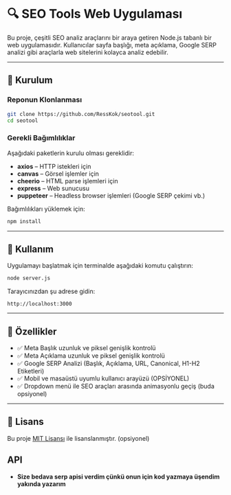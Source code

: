 # 🔍 SEO Tools Web Uygulaması

Bu proje, çeşitli SEO analiz araçlarını bir araya getiren Node.js tabanlı bir web uygulamasıdır. Kullanıcılar sayfa başlığı, meta açıklama, Google SERP analizi gibi araçlarla web sitelerini kolayca analiz edebilir.

---

## 🚀 Kurulum

### Reponun Klonlanması

```bash
git clone https://github.com/RessKok/seotool.git
cd seotool
```

### Gerekli Bağımlılıklar

Aşağıdaki paketlerin kurulu olması gereklidir:

- **axios** – HTTP istekleri için
- **canvas** – Görsel işlemler için
- **cheerio** – HTML parse işlemleri için
- **express** – Web sunucusu
- **puppeteer** – Headless browser işlemleri (Google SERP çekimi vb.)

Bağımlılıkları yüklemek için:

```bash
npm install
```

---

## 🧪 Kullanım

Uygulamayı başlatmak için terminalde aşağıdaki komutu çalıştırın:

```bash
node server.js
```

Tarayıcınızdan şu adrese gidin:

```
http://localhost:3000
```

---

## 🔧 Özellikler

- ✅ Meta Başlık uzunluk ve piksel genişlik kontrolü
- ✅ Meta Açıklama uzunluk ve piksel genişlik kontrolü
- ✅ Google SERP Analizi (Başlık, Açıklama, URL, Canonical, H1-H2 Etiketleri)
- ✅ Mobil ve masaüstü uyumlu kullanıcı arayüzü (OPSİYONEL)
- ✅ Dropdown menü ile SEO araçları arasında animasyonlu geçiş (buda opsiyonel)

---

## 📜 Lisans

Bu proje [MIT Lisansı](LICENSE) ile lisanslanmıştır. (opsiyonel)


## API

- **Size bedava serp apisi verdim çünkü onun için kod yazmaya üşendim yakında yazarım**